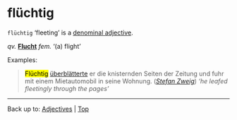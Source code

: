 # flüchtig

`flüchtig` ‘fleeting’ is a [denominal adjective](../../denominalAdjectives.md).

*qv.* **[Flucht](../../../nouns/f/fl/Flucht.md)** *fem.* ‘(a) flight’

Examples:

> <mark>Flüchtig</mark> [überblätterte](../../../verbs/ue/ueb/ueberblaettern.md) er die knisternden Seiten der Zeitung und fuhr mit einem Mietautomobil in seine Wohnung. (*[Stefan Zweig](../../../texts/StefanZweig/BriefEinerUnbekannten.md)*) *‘he leafed fleetingly through the pages’*

----

Back up to: [Adjectives](../../index.md) | [Top](../../../index.md)
